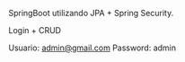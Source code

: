 
SpringBoot utilizando JPA + Spring Security.

Login + CRUD

Usuario: admin@gmail.com
Password: admin
